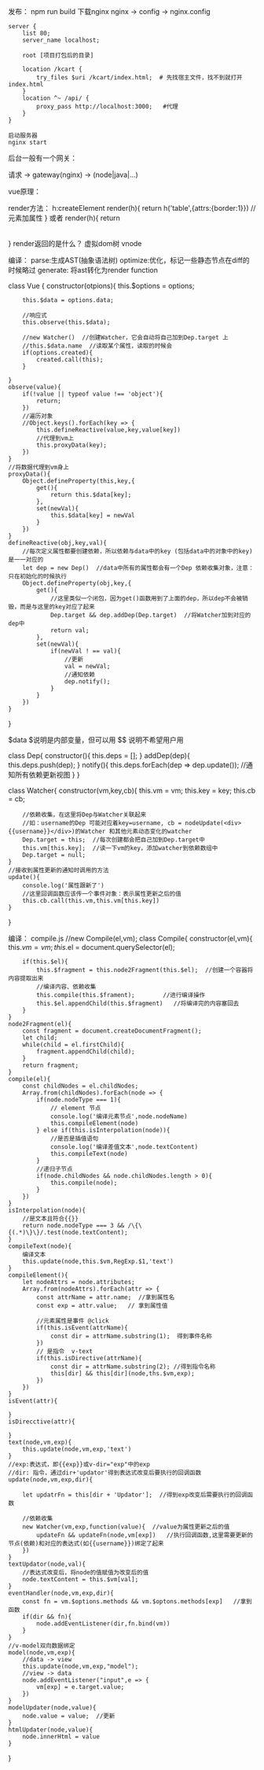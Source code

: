 发布：
    npm run build 
    下载nginx
    nginx -> config -> nginx.config

    server {
        list 80;
        server_name localhost;

        root [项目打包后的目录]

        location /kcart {
            try_files $uri /kcart/index.html;  # 先找宿主文件，找不到就打开index.html
        }
        location ^~ /api/ {
            proxy_pass http://localhost:3000;   #代理
        }
    }

    启动服务器
    nginx start

后台一般有一个网关：

请求 -> gateway(nginx) -> (node|java|...)


vue原理：

render方法：
h:createElement
render(h){
    return h('table',{attrs:{border:1}})  //元素加属性
}
或者
render(h){
    return <table></table>
}
render返回的是什么？ 虚拟dom树 vnode

编译：
parse:生成AST(抽象语法树)
optimize:优化，标记一些静态节点在diff的时候略过
generate: 将ast转化为render function

class Vue {
    constructor(otpions){
        this.$options = options;

        this.$data = options.data;

        //响应式
        this.observe(this.$data);

        //new Watcher()  //创建Watcher，它会自动将自己加到Dep.target 上
        //this.$data.name  //读取某个属性，读取的时候会
        if(options.created){
            created.call(this);
        }

    }
    observe(value){
        if(!value || typeof value !== 'object'){
            return;
        })
        //遍历对象
        //Object.keys().forEach(key => {
            this.defineReactive(value,key,value[key])
            //代理到vm上
            this.proxyData(key);
        })
    }
    //将数据代理到vm身上
    proxyData(){
        Object.defineProperty(this,key,{
            get(){
                return this.$data[key];
            },
            set(newVal){
                this.$data[key] = newVal
            }
        })
    }
    defineReactive(obj,key,val){
        //每次定义属性都要创建依赖，所以依赖与data中的key (包括data中的对象中的key) 是一一对应的
        let dep = new Dep()  //data中所有的属性都会有一个Dep 依赖收集对象，注意：只在初始化的时候执行
        Object.defineProperty(obj,key,{
            get(){
                //这里类似一个闭包，因为get()函数用到了上面的dep，所以dep不会被销毁，而是与这里的key对应了起来
                Dep.target && dep.addDep(Dep.target)  //将Watcher加到对应的dep中
                return val;
            },
            set(newVal){
                if(newVal ! == val){
                    //更新
                    val = newVal;
                    //通知依赖
                    dep.notify();
                }
            }
        })
    }
}

$data $说明是内部变量，但可以用
$$ 说明不希望用户用

class Dep{
    constructor(){
        this.deps = [];
    }
    addDep(dep){
        this.deps.push(dep);
    }
    notify(){
        this.deps.forEach(dep => dep.update());  //通知所有依赖更新视图
    }
}

class Watcher{
    constructor(vm,key,cb){
        this.vm = vm;
        this.key = key;
        this.cb = cb;

        //依赖收集，在这里将Dep与Watcher关联起来
        //如：username的Dep 可能对应着key=username, cb = nodeUpdate(<div>{{username}}</div>)的Watcher 和其他元素动态变化的watcher
        Dep.target = this;  //每次创建都会把自己加到Dep.target中
        this.vm[this.key];  //读一下vm的key，添加watcher到依赖数组中
        Dep.target = null;
    }
    //接收到属性更新的通知时调用的方法
    update(){
        console.log('属性跟新了')
        //这里回调函数应该传一个事件对象：表示属性更新之后的值
        this.cb.call(this.vm,this.vm[this.key])
    }
}

编译：
compile.js
//new Compile(el,vm);
class Compile{
    constructor(el,vm){
        this.$vm = vm;
        this.$el = document.querySelector(el);

        if(this.$el){
            this.$fragment = this.node2Fragment(this.$el);  //创建一个容器将内容提取出来
            //编译内容、依赖收集
            this.compile(this.$frament);        //进行编译操作
            this.$el.appendChild(this.$fragment)   //将编译完的内容塞回去
        }
    }
    node2Fragment(el){
        const fragment = document.createDocumentFragment();
        let child;
        while(child = el.firstChild){
            fragment.appendChild(child);
        }
        return fragment;
    }
    compile(el){
        const childNodes = el.childNodes;
        Array.from(childNodes).forEach(node => {
            if(node.nodeType === 1){
                // element 节点
                console.log('编译元素节点',node.nodeName)
                this.compileElement(node)
            } else if(this.isInterpolation(node)){
                //是否是插值语句
                console.log('编译差值文本',node.textContent)
                this.compileText(node)
            }
            //递归子节点
            if(node.childNodes && node.childNodes.length > 0){
                this.compile(node);
            }
        })
    }
    isInterpolation(node){
        //是文本且符合{{}}
        return node.nodeType === 3 && /\{\{(.*)\}\}/.test(node.textContent);
    }
    compileText(node){
        编译文本
        this.update(node,this.$vm,RegExp.$1,'text')
    }
    compileElement(){
        let nodeAttrs = node.attributes;
        Array.from(nodeAttrs).forEach(attr => {
            const attrName = attr.name;  //拿到属性名
            const exp = attr.value;   // 拿到属性值

            //元素属性是事件 @click
            if(this.isEvent(attrName){
                const dir = attrName.substring(1);  得到事件名称
            })
            // 是指令  v-text
            if(this.isDirective(attrName){
                const dir = attrName.substring(2); //得到指令名称
                this[dir] && this[dir](node,ths.$vm,exp);
            })
        })
    }
    isEvent(attr){

    }
    isDirecctive(attr){

    }
    text(node,vm,exp){
        this.update(node,vm,exp,'text')
    }
    //exp:表达式，即{{exp}}或v-dir="exp"中的exp
    //dir: 指令，通过dir+'updator'得到表达式改变后要执行的回调函数
    update(node,vm,exp,dir){
        
        let updatrFn = this[dir + 'Updator'];  //得到exp改变后需要执行的回调函数
        
        //依赖收集
        new Watcher(vm,exp,function(value){  //value为属性更新之后的值
            updateFn && updateFn(node,vm[exp])   //执行回调函数,这里需要更新的节点(依赖)和对应的表达式(如{{username}})绑定了起来   
        })
    }
    textUpdator(node,val){
        //表达式改变后，将node的值赋值为改变后的值
        node.textContent = this.$vm[val];
    }
    eventHandler(node,vm,exp,dir){
        const fn = vm.$options.methods && vm.$optons.methods[exp]   //拿到函数
        if(dir && fn){
            node.addEventListener(dir,fn.bind(vm))
        }
    }
    //v-model双向数据绑定
    model(node,vm,exp){
        //data -> view
        this.update(node,vm,exp,"model");
        //view -> data
        node.addEventListener("input",e => {
            vm[exp] = e.target.value;
        })
    }
    modelUpdater(node,value){
        node.value = value;  //更新
    }
    htmlUpdater(node,value){
        node.innerHtml = value
    }
}


